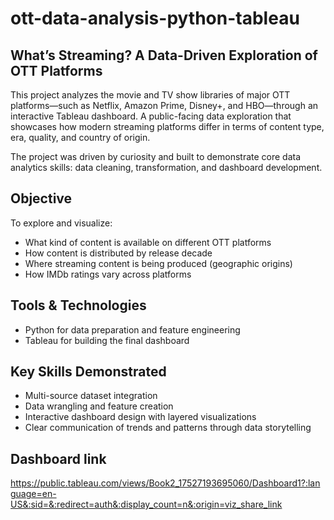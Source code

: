 # ott-data-analysis-python-tableau

## What’s Streaming? A Data-Driven Exploration of OTT Platforms

This project analyzes the movie and TV show libraries of major OTT platforms—such as Netflix, Amazon Prime, Disney+, and HBO—through an interactive Tableau dashboard. A public-facing data exploration that showcases how modern streaming platforms differ in terms of content type, era, quality, and country of origin.

The project was driven by curiosity and built to demonstrate core data analytics skills: data cleaning, transformation, and dashboard development.


## Objective
To explore and visualize:
- What kind of content is available on different OTT platforms
- How content is distributed by release decade
- Where streaming content is being produced (geographic origins)
- How IMDb ratings vary across platforms

## Tools & Technologies
- Python for data preparation and feature engineering
- Tableau for building the final dashboard

## Key Skills Demonstrated
- Multi-source dataset integration
- Data wrangling and feature creation
- Interactive dashboard design with layered visualizations
- Clear communication of trends and patterns through data storytelling


## Dashboard link
https://public.tableau.com/views/Book2_17527193695060/Dashboard1?:language=en-US&:sid=&:redirect=auth&:display_count=n&:origin=viz_share_link

